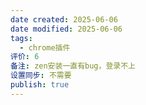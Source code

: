 ```yaml
---
date created: 2025-06-06
date modified: 2025-06-06
tags:
  - chrome插件
评价: 6
备注: zen安装一直有bug，登录不上
设置同步: 不需要
publish: true
---
```

